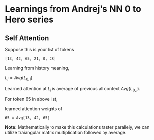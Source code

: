 # Learnings from Andrej's NN 0 to Hero series

## Self Attention

Suppose this is your list of tokens

```[13, 42, 65, 21, 0, 78]```

Learning from history meaning,

$L_i = Avg(L_{0,i})$

Learned attention at $L_i$ is average of previous all context $Avg(L_{0,i})$.

For token 65 in above list,

learned attention weights of

```65 = Avg[13, 42, 65]```

**Note:** Mathematically to make this calculations faster parallely, we can utilize traiangular matrix multiplication followed by average.
